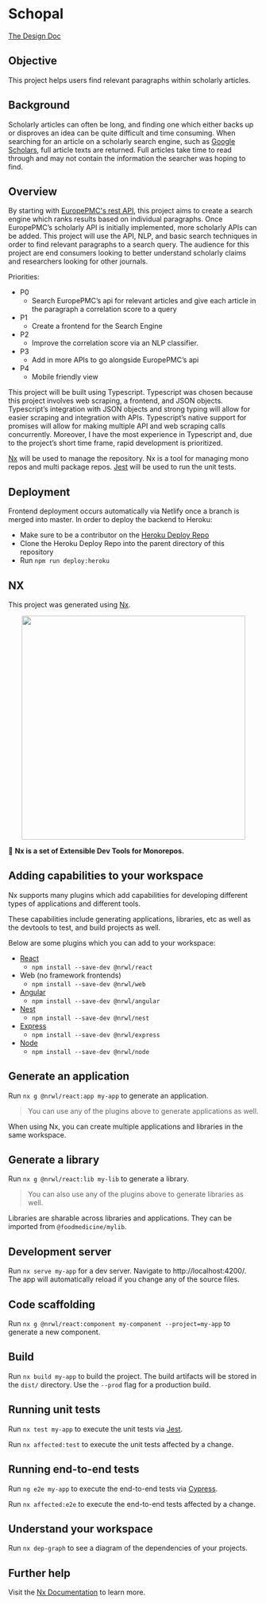 # Schopal

[The Design Doc](https://docs.google.com/document/d/1Kcmq8WQPmOR5ij3Ew3ZLjD97PZUZ5lFbQ5T8dc-39Ag/edit#)

## Objective

This project helps users find relevant paragraphs within scholarly articles.

## Background

Scholarly articles can often be long, and finding one which either backs up or disproves an idea can be quite difficult and time consuming. When searching for an article on a scholarly search engine, such as [Google Scholars](https://scholar.google.com/), full article texts are returned. Full articles take time to read through and may not contain the information the searcher was hoping to find.

## Overview
By starting with [EuropePMC's rest API](https://europepmc.org/RestfulWebService), this project aims to create a search engine which ranks results based on individual paragraphs. Once EuropePMC’s scholarly API is initially implemented, more scholarly APIs can be added.
This project will use the API, NLP, and basic search techniques in order to find relevant paragraphs to a search query. 
The audience for this project are end consumers looking to better understand scholarly claims and researchers looking for other journals.

Priorities:
- P0
  -  Search EuropePMC’s api for relevant articles and give each article in the paragraph a correlation score to a query
- P1
  - Create a frontend for the Search Engine
- P2
  - Improve the correlation score via an NLP classifier.
- P3
  - Add in more APIs to go alongside EuropePMC’s api
- P4
  - Mobile friendly view
  
This project will be built using Typescript. Typescript was chosen because this project involves web scraping, a frontend, and JSON objects. Typescript’s integration with JSON objects and strong typing will allow for easier scraping and integration with APIs. Typescript’s native support for promises will allow for making multiple API and web scraping calls concurrently.
Moreover, I have the most experience in Typescript and, due to the project’s short time frame, rapid development is prioritized.

[Nx](https://nx.dev/) will be used to manage the repository. Nx is a tool for managing mono repos and multi package repos. [Jest](https://jestjs.io/) will be used to run the unit tests.


## Deployment
Frontend deployment occurs automatically via Netlify once a branch is merged into master.
In order to deploy the backend to Heroku:
- Make sure to be a contributor on the [Heroku Deploy Repo](https://github.com/Lev-Stambler/schopal-heroku-deploy)
- Clone the Heroku Deploy Repo into the parent directory of this repository
- Run `npm run deploy:heroku` 

## NX

This project was generated using [Nx](https://nx.dev).

<p align="center"><img src="https://raw.githubusercontent.com/nrwl/nx/master/nx-logo.png" width="450"></p>

🔎 **Nx is a set of Extensible Dev Tools for Monorepos.**

## Adding capabilities to your workspace

Nx supports many plugins which add capabilities for developing different types of applications and different tools.

These capabilities include generating applications, libraries, etc as well as the devtools to test, and build projects as well.

Below are some plugins which you can add to your workspace:

- [React](https://reactjs.org)
  - `npm install --save-dev @nrwl/react`
- Web (no framework frontends)
  - `npm install --save-dev @nrwl/web`
- [Angular](https://angular.io)
  - `npm install --save-dev @nrwl/angular`
- [Nest](https://nestjs.com)
  - `npm install --save-dev @nrwl/nest`
- [Express](https://expressjs.com)
  - `npm install --save-dev @nrwl/express`
- [Node](https://nodejs.org)
  - `npm install --save-dev @nrwl/node`

## Generate an application

Run `nx g @nrwl/react:app my-app` to generate an application.

> You can use any of the plugins above to generate applications as well.

When using Nx, you can create multiple applications and libraries in the same workspace.

## Generate a library

Run `nx g @nrwl/react:lib my-lib` to generate a library.

> You can also use any of the plugins above to generate libraries as well.

Libraries are sharable across libraries and applications. They can be imported from `@foodmedicine/mylib`.

## Development server

Run `nx serve my-app` for a dev server. Navigate to http://localhost:4200/. The app will automatically reload if you change any of the source files.

## Code scaffolding

Run `nx g @nrwl/react:component my-component --project=my-app` to generate a new component.

## Build

Run `nx build my-app` to build the project. The build artifacts will be stored in the `dist/` directory. Use the `--prod` flag for a production build.

## Running unit tests

Run `nx test my-app` to execute the unit tests via [Jest](https://jestjs.io).

Run `nx affected:test` to execute the unit tests affected by a change.

## Running end-to-end tests

Run `ng e2e my-app` to execute the end-to-end tests via [Cypress](https://www.cypress.io).

Run `nx affected:e2e` to execute the end-to-end tests affected by a change.

## Understand your workspace

Run `nx dep-graph` to see a diagram of the dependencies of your projects.

## Further help

Visit the [Nx Documentation](https://nx.dev) to learn more.
